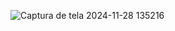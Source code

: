![Captura de tela 2024-11-28 135216](https://github.com/user-attachments/assets/20bc452a-e794-4eba-839d-ddb357d90c42)
